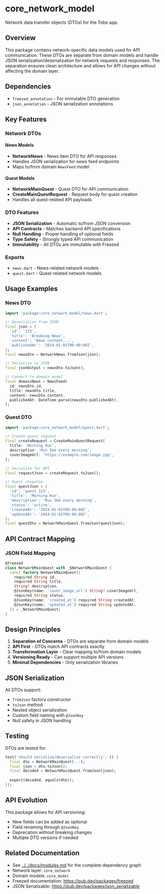 # core_network_model

Network data transfer objects (DTOs) for the Tobe app.

## Overview

This package contains network-specific data models used for API communication. These DTOs are separate from domain models and handle JSON serialization/deserialization for network requests and responses. The separation ensures clean architecture and allows for API changes without affecting the domain layer.

## Dependencies

- `freezed_annotation` - For immutable DTO generation
- `json_annotation` - JSON serialization annotations

## Key Features

### Network DTOs

#### News Models
- **NetworkNews** - News item DTO for API responses
- Handles JSON serialization for news feed endpoints
- Maps to/from domain `NewsFeed` model

#### Quest Models
- **NetworkMainQuest** - Quest DTO for API communication
- **CreateMainQuestRequest** - Request body for quest creation
- Handles all quest-related API payloads

### DTO Features
- **JSON Serialization** - Automatic to/from JSON conversion
- **API Contracts** - Matches backend API specifications
- **Null Handling** - Proper handling of optional fields
- **Type Safety** - Strongly typed API communication
- **Immutability** - All DTOs are immutable with Freezed

### Exports
- `news.dart` - News-related network models
- `quest.dart` - Quest-related network models

## Usage Examples

### News DTO
```dart
import 'package:core_network_model/news.dart';

// Deserialize from JSON
final json = {
  'id': '123',
  'title': 'Breaking News',
  'content': 'News content...',
  'publishedAt': '2024-01-01T00:00:00Z',
};
final newsDto = NetworkNews.fromJson(json);

// Serialize to JSON
final jsonOutput = newsDto.toJson();

// Convert to domain model
final domainNews = NewsFeed(
  id: newsDto.id,
  title: newsDto.title,
  content: newsDto.content,
  publishedAt: DateTime.parse(newsDto.publishedAt),
);
```

### Quest DTO
```dart
import 'package:core_network_model/quest.dart';

// Create quest request
final createRequest = CreateMainQuestRequest(
  title: 'Morning Run',
  description: 'Run 5km every morning',
  coverImageUrl: 'https://example.com/image.jpg',
);

// Serialize for API
final requestJson = createRequest.toJson();

// Quest response
final questJson = {
  'id': 'quest_123',
  'title': 'Morning Run',
  'description': 'Run 5km every morning',
  'status': 'active',
  'createdAt': '2024-01-01T00:00:00Z',
  'updatedAt': '2024-01-01T00:00:00Z',
};
final questDto = NetworkMainQuest.fromJson(questJson);
```

## API Contract Mapping

### JSON Field Mapping
```dart
@freezed
class NetworkMainQuest with _$NetworkMainQuest {
  const factory NetworkMainQuest({
    required String id,
    required String title,
    String? description,
    @JsonKey(name: 'cover_image_url') String? coverImageUrl,
    required String status,
    @JsonKey(name: 'created_at') required String createdAt,
    @JsonKey(name: 'updated_at') required String updatedAt,
  }) = _NetworkMainQuest;
}
```

## Design Principles

1. **Separation of Concerns** - DTOs are separate from domain models
2. **API First** - DTOs match API contracts exactly
3. **Transformation Layer** - Clear mapping to/from domain models
4. **Versioning Ready** - Can support multiple API versions
5. **Minimal Dependencies** - Only serialization libraries

## JSON Serialization

All DTOs support:
- `fromJson` factory constructor
- `toJson` method
- Nested object serialization
- Custom field naming with `@JsonKey`
- Null safety in JSON handling

## Testing

DTOs are tested for:
```dart
test('should serialize/deserialize correctly', () {
  final dto = NetworkMainQuest(...);
  final json = dto.toJson();
  final decoded = NetworkMainQuest.fromJson(json);
  
  expect(decoded, equals(dto));
});
```

## API Evolution

This package allows for API versioning:
- New fields can be added as optional
- Field renaming through `@JsonKey`
- Deprecation without breaking changes
- Multiple DTO versions if needed

## Related Documentation

- See [../../docs/modules.md](../../docs/modules.md) for the complete dependency graph
- Network layer: `core_network`
- Domain models: `core_model`
- Freezed documentation: https://pub.dev/packages/freezed
- JSON Serializable: https://pub.dev/packages/json_serializable